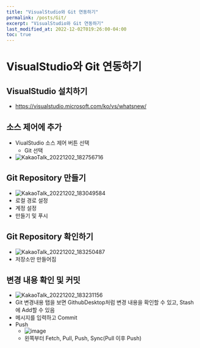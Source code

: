 ```yaml
---
title: "VisualStudio와 Git 연동하기"
permalink: /posts/Git/
excerpt: "VisualStudio와 Git 연동하기"
last_modified_at: 2022-12-02T019:26:00-04:00
toc: true
---
```


# VisualStudio와 Git 연동하기
## VisualStudio 설치하기
- https://visualstudio.microsoft.com/ko/vs/whatsnew/

## 소스 제어에 추가
- ViualStudio 소스 제어 버튼 선택
    - Git 선택
- ![KakaoTalk_20221202_182756716](https://user-images.githubusercontent.com/11372675/205271576-551cfeea-8319-4777-a489-5a13883ddf74.png)


## Git Repository 만들기
- ![KakaoTalk_20221202_183049584](https://user-images.githubusercontent.com/11372675/205271731-467af822-1293-49db-967f-0fdaa0c7e47b.png)
- 로컬 경로 설정
- 계정 설정
- 만들기 및 푸시

## Git Repository 확인하기
- ![KakaoTalk_20221202_183250487](https://user-images.githubusercontent.com/11372675/205271801-2c6ec9a8-8255-4ddd-bdba-bd691687389b.png)
- 저장소만 만들어짐

## 변경 내용 확인 및 커밋
- ![KakaoTalk_20221202_183231156](https://user-images.githubusercontent.com/11372675/205271772-c0aa97fa-c330-4118-97e4-4c82a78ffc8a.png)
- Git 변경내용 탭을 보면 GithubDesktop처럼 변경 내용을 확인할 수 있고, Stash에 Add할 수 있음
- 메시지를 입력하고 Commit
- Push
    - ![image](https://user-images.githubusercontent.com/11372675/205277040-0595cb13-28b2-4054-8a14-8a2110cb084e.png)
    - 왼쪽부터 Fetch, Pull, Push, Sync(Pull 이후 Push)

